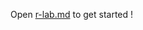 Open [r-lab.md](https://github.com/biddata/datascience-fa14/blob/master/lab6/r-lab.md) to get started !

